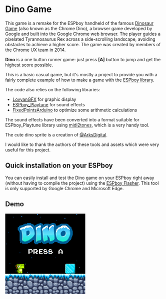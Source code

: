 # Dino Game

This game is a remake for the ESPboy handheld of the famous [Dinosaur Game][chromedino] (also known as the Chrome Dino), a browser game developed by Google and built into the Google Chrome web browser. The player guides a pixelated Tyrannosaurus Rex across a side-scrolling landscape, avoiding obstacles to achieve a higher score. The game was created by members of the Chrome UX team in 2014.

**Dino** is a one button runner game: just press **[A]** button to jump and get the highest score possible.

This is a basic casual game, but it's mostly a project to provide you with a fairly complete example of how to make a game with the [ESPboy library][espboy].

The code also relies on the following libraries:

- [LovyanGFX][lovyangfx] for graphic display
- [ESPboy_Playtune][playtune] for sound effects
- [FixedPointsArduino][fixedpoint] to optimize some arithmetic calculations

The sound effects have been converted into a format suitable for ESPboy_Playtune library using [midi2tones][midi2tones], which is a very handy tool.

The cute dino sprite is a creation of [@ArksDigital][arksdigital].

I would like to thank the authors of these tools and assets which were very useful for this project.


## Quick installation on your ESPboy

You can easily install and test the Dino game on your ESPboy right away (without having to compile the project) using the [ESPboy Flasher][flasher]. This tool is only supported by Google Chrome and Microsoft Edge.


## Demo

<img src="demo/dino.gif" width="256" height="256" align="center" style="image-rendering:pixelated" alt="Dino Game">


[chromedino]:  chrome://dino
[espboy]:      https://m1cr0lab-espboy.github.io/ESPboy
[lovyangfx]:   https://github.com/lovyan03/LovyanGFX/
[fixedpoint]:  https://github.com/Pharap/FixedPointsArduino
[playtune]:    https://github.com/ESPboy-edu/ESPboy_Playtune
[midi2tones]:  https://github.com/MLXXXp/midi2tones
[arksdigital]: https://twitter.com/ArksDigital
[flasher]:     https://m1cr0lab-espboy.github.io/Dino/
